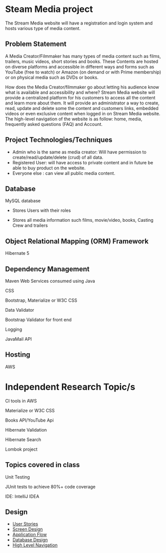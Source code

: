 # Steam Media project
The Stream Media website will have a registration and login system and hosts various type of media content.
## Problem Statement
A Media Creator/Filmmaker has many types of media content such as films,
trailers, music videos, short stories and books.
These Contents are hosted on diverse platforms and accessible in
different ways and forms such as YouTube (free to watch) or Amazon (on demand
or with Prime membership) or on physical media such as DVDs or books.

How does the Media Creator/filmmaker go about letting his audience
know what is available and accessibility and where? Stream Media website
will provide a centralized platform for his customers to access
all the content and learn more about them. It will provide an administrator
a way to create, read, update and delete some the content and customers
links, embedded videos or even exclusive content when logged in on
Stream Media website. The high-level navigation of the website is as follow:
home, media, frequently asked questions (FAQ) and Account.

## Project Technologies/Techniques
* Admin who is the same as media creator: Will have permission to create/read/update/delete (crud) of all data.
* Registered User: will have access to private content and in future be able to buy product on the website.
* Everyone else : can view all public media content.
##  Database
 MySQL database

* Stores Users with their roles

* Stores all media information such films, movie/video, books, Casting Crew and trailers
## Object Relational Mapping (ORM)  Framework
Hibernate 5
## Dependency Management
Maven
Web Services consumed using Java

CSS

Bootstrap, Materialize or W3C CSS

Data Validator

Bootstrap Validator for front end

Logging

JavaMail API

## Hosting
AWS
# Independent Research Topic/s
CI tools in AWS

Materialize or W3C CSS

Books API/YouTube Api

Hibernate Validation

Hibernate Search

Lombok project
## Topics covered in class
Unit Testing

JUnit tests to achieve 80%+ code coverage

IDE: IntelliJ IDEA
## Design
* [User Stories](projectDesigns/userStories.md)
* [Screen Design](projectDesigns/Screens.md)
* [Application Flow](projectDesigns/applicationFlow.md)
* [Database Design](projectDesigns/DatabaseDiagram.png)
* [High  Level Navigation](projectDesigns/image.png)